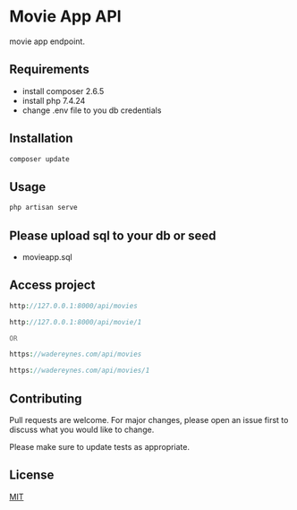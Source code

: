# Movie App API
movie app endpoint.

## Requirements
- install composer 2.6.5
- install php 7.4.24
- change .env file to you db credentials

## Installation

```bash
composer update

```

## Usage

```php
php artisan serve
```

## Please upload sql to your db or seed
- movieapp.sql

## Access project

```php
http://127.0.0.1:8000/api/movies

http://127.0.0.1:8000/api/movie/1

OR

https://wadereynes.com/api/movies

https://wadereynes.com/api/movies/1

```



## Contributing

Pull requests are welcome. For major changes, please open an issue first
to discuss what you would like to change.

Please make sure to update tests as appropriate.

## License

[MIT](https://choosealicense.com/licenses/mit/)